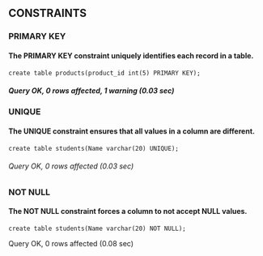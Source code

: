 ## CONSTRAINTS
### PRIMARY KEY
#### The PRIMARY KEY constraint uniquely identifies each record in a table.
```syntax
create table products(product_id int(5) PRIMARY KEY);
```

##### Query OK, 0 rows affected, 1 warning (0.03 sec)

### UNIQUE
#### The UNIQUE constraint ensures that all values in a column are different.
```syntax
create table students(Name varchar(20) UNIQUE);
```

###### Query OK, 0 rows affected (0.03 sec)

### NOT NULL 
#### The NOT NULL constraint forces a column to not accept NULL values.
```
create table students(Name varchar(20) NOT NULL);
```
Query OK, 0 rows affected (0.08 sec)